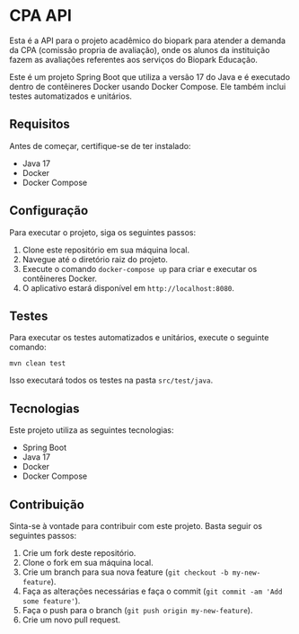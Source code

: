 # CPA API

Esta é a API para o projeto acadêmico do biopark para atender a demanda da CPA (comissão propria de avaliação), onde os alunos da instituição fazem as avaliações referentes aos serviços do Biopark Educação.

Este é um projeto Spring Boot que utiliza a versão 17 do Java e é executado dentro de contêineres Docker usando Docker Compose. Ele também inclui testes automatizados e unitários.

## Requisitos

Antes de começar, certifique-se de ter instalado:

- Java 17
- Docker
- Docker Compose

## Configuração

Para executar o projeto, siga os seguintes passos:

1. Clone este repositório em sua máquina local.
2. Navegue até o diretório raiz do projeto.
3. Execute o comando `docker-compose up` para criar e executar os contêineres Docker.
4. O aplicativo estará disponível em `http://localhost:8080`.

## Testes

Para executar os testes automatizados e unitários, execute o seguinte comando:

```
mvn clean test
```


Isso executará todos os testes na pasta `src/test/java`.

## Tecnologias

Este projeto utiliza as seguintes tecnologias:

- Spring Boot
- Java 17
- Docker
- Docker Compose

## Contribuição

Sinta-se à vontade para contribuir com este projeto. Basta seguir os seguintes passos:

1. Crie um fork deste repositório.
2. Clone o fork em sua máquina local.
3. Crie um branch para sua nova feature (`git checkout -b my-new-feature`).
4. Faça as alterações necessárias e faça o commit (`git commit -am 'Add some feature'`).
5. Faça o push para o branch (`git push origin my-new-feature`).
6. Crie um novo pull request.
